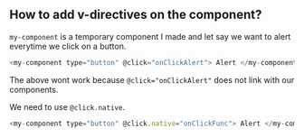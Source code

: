 ## How to add v-directives on the component?

`my-component` is a temporary component I made and let say we want to alert everytime we click on a button.

```js
<my-component type="button" @click="onClickAlert"> Alert </my-component>
```

The above wont work because `@click="onClickAlert"` does not link with our components.

We need to use `@click.native`.

```js
<my-component type="button" @click.native="onClickFunc"> Alert </my-component>
```